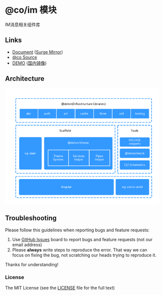 # @co/im 模块 
IM消息相关组件库

## Links

+ [Document](https://ng-alain.com/util) ([Surge Mirror](https://ng-alain-doc.surge.sh/util))
+ [@co Source](https://github.com/ng-alain/delon)
+ [DEMO](https://ng-alain.surge.sh) ([国内镜像](https://ng-alain.gitee.io/))

## Architecture

![Architecture](https://raw.githubusercontent.com/ng-alain/delon/master/_screenshot/architecture.png)

## Troubleshooting

Please follow this guidelines when reporting bugs and feature requests:

1. Use [GitHub Issues](https://github.com/ng-alain/delon/issues) board to report bugs and feature requests (not our email address)
2. Please **always** write steps to reproduce the error. That way we can focus on fixing the bug, not scratching our heads trying to reproduce it.

Thanks for understanding!

### License

The MIT License (see the [LICENSE](https://github.com/ng-alain/delon/blob/master/LICENSE) file for the full text)
